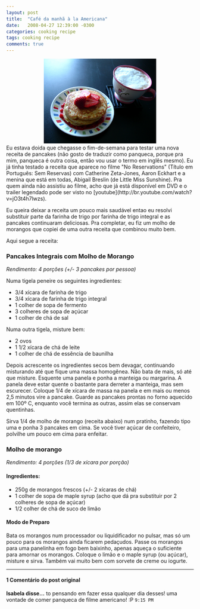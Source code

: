 ```yaml
---
layout: post
title:  "Café da manhã à la Americana"
date:   2008-04-27 12:39:00 -0300
categories: cooking recipe
tags: cooking recipe
comments: true
---
```


<center><img  class="post-image" src="/images/pancakes.jpg" style="width: 60%;" /></center>
Eu estava doida que chegasse o fim-de-semana para testar uma nova receita de pancakes (não gosto de traduzir como panqueca, porque pra mim, panqueca é outra coisa, então vou usar o termo em inglês mesmo). Eu já tinha testado a receita que aparece no filme "No Reservations" (Título em Português: Sem Reservas) com Catherine Zeta-Jones, Aaron Eckhart e a menina que está em todas, Abigail Breslin (de Little Miss Sunshine). Pra quem ainda não assistiu ao filme, acho que já está disponível em DVD e o trailer legendado pode ser visto no [youtube](http://br.youtube.com/watch?v=jO3t4h7lwzs).

Eu queira deixar a receita um pouco mais saudável entao eu resolvi substituir parte da farinha de trigo por farinha de trigo integral e as pancakes continuaram deliciosas. Pra completar, eu fiz um molho de morangos que copiei de uma outra receita que combinou muito bem.

Aqui segue a receita:

### Pancakes Integrais com Molho de Morango
*Rendimento: 4 porções (+/- 3 pancakes por pessoa)*

Numa tigela peneire os seguintes ingredientes:
* 3/4 xícara de farinha de trigo
* 3/4 xícara de farinha de trigo integral
* 1 colher de sopa de fermento
* 3 colheres de sopa de açúcar
* 1 colher de chá de sal

Numa outra tigela, misture bem:
* 2 ovos
* 1 1/2 xícara de chá de leite
* 1 colher de chá de essência de baunilha

Depois acrescente os ingredientes secos bem devagar, continuando misturando até que fique uma massa homogênea. Não bata de mais, só até que misture.
Esquente uma panela e ponha a manteiga ou margarina. A panela deve estar quente o bastante para derreter a manteiga, mas sem escurecer. Coloque 1/4 de xícara de massa na panela e em mais ou menos 2,5 minutos vire a pancake. Guarde as pancakes prontas no forno aquecido em 100º C, enquanto você termina as outras, assim elas se conservam quentinhas. 

Sirva 1/4 de molho de morango (receita abaixo) num pratinho, fazendo tipo uma e ponha 3 pancakes em cima. Se você tiver açúcar de confeiteiro, polvilhe um pouco em cima para enfeitar.

### Molho de morango
*Rendimento: 4 porções (1/3 de xícara por porção)*

#### Ingredientes:
* 250g de morangos frescos (+/- 2 xícaras de chá)
* 1 colher de sopa de maple syrup (acho que dá pra substituir por 2 colheres de sopa de açúcar)
* 1/2 colher de chá de suco de limão

#### Modo de Preparo
Bata os morangos num processador ou liquidificador no pulsar, mas só um pouco para os morangos ainda ficarem pedaçudos. Passe os morangos para uma panelinha em fogo bem baixinho, apenas aqueça o suficiente para amornar os morangos. Coloque o limão e o maple syrup (ou açúcar), misture e sirva. Também vai muito bem com sorvete de creme ou iogurte.

---

#### 1 Comentário do post original
**Isabela disse...**
to pensando em fazer essa qualquer dia desses! uma vontade de comer panqueca de filme americano! :P `9:15 PM`  

